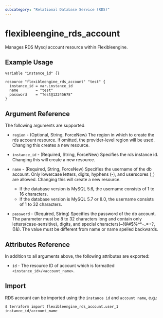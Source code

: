```yaml
---
subcategory: "Relational Database Service (RDS)"
---
```


# flexibleengine_rds_account

Manages RDS Mysql account resource within Flexibleengine.

## Example Usage

```hcl
variable "instance_id" {}

resource "flexibleengine_rds_account" "test" {
  instance_id = var.instance_id
  name        = "test"
  password    = "Test@12345678"
}
```

## Argument Reference

The following arguments are supported:

* `region` - (Optional, String, ForceNew) The region in which to create the rds account resource. If omitted, the
  provider-level region will be used. Changing this creates a new resource.

* `instance_id` - (Required, String, ForceNew) Specifies the rds instance id. Changing this will create a new resource.

* `name` - (Required, String, ForceNew) Specifies the username of the db account. Only lowercase letters, digits,
  hyphens (-), and userscores (_) are allowed. Changing this will create a new resource.
  + If the database version is MySQL 5.6, the username consists of 1 to 16 characters.
  + If the database version is MySQL 5.7 or 8.0, the username consists of 1 to 32 characters.

* `password` - (Required, String) Specifies the password of the db account. The parameter must be 8 to 32 characters
  long and contain only letters(case-sensitive), digits, and special characters(~!@#$%^*-_=+?,()&). The value must be
  different from name or name spelled backwards.

## Attributes Reference

In addition to all arguments above, the following attributes are exported:

* `id` - The resource ID of account which is formatted `<instance_id>/<account_name>`.

## Import

RDS account can be imported using the `instance id` and `account name`, e.g.:

```
$ terraform import flexibleengine_rds_account.user_1 instance_id/account_name
```
